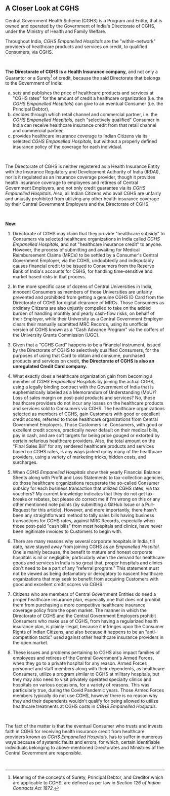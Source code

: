 ## A Closer Look at CGHS

Central Government Health Scheme (CGHS) is a Program and Entity, that is owned and operated by the Government of India's Directorate of CGHS, under the Ministry of Health and Family Welfare.  

Throughout India, *CGHS Empanelled Hospitals* are the "within-network" providers of healthcare products and services on credit, to qualified Consumers, via CGHS. 

<br>  

**The Directorate of CGHS is a Health Insurance company,** and not only a Guarantor or a Surety[^1] of credit, because the said Directorate that belongs to the Government of India:  

<ol type="a">
  <li>
	sets and publishes the price of healthcare products and services at "CGHS rates" for the amount of credit a healthcare organization (i.e. the <i>CGHS Empanelled Hospitals</i>) can give to an eventual Consumer (i.e. the Principal Debtor),  
  </li>  

  <li>
	decides through which retail channel and commercial partner, i.e. the <i>CGHS Empanelled Hospitals,</i> each "selectively qualified" Consumer in India can receive healthcare insurance credit from that retail channel and commercial partner,  
  </li>  

  <li>
	provides healthcare insurance coverage to Indian Citizens via its selected <i>CGHS Empanelled Hospitals,</i> but without a properly defined insurance policy of the coverage for each individual. 
  </li>  
</ol>

<br>

The Directorate of CGHS is neither registered as a Health Insurance Entity with the Insurance Regulatory and Development Authority of India (IRDAI), nor is it regulated as an insurance coverage provider, though it provides health insurance coverage to employees and retirees of Central Government Employers, and not only credit guarantee via its *CGHS Empanelled Hospitals.* Also, all Indian Citizens who avail CGHS are unfairly and unjustly prohibited from utilizing any other health insurance coverage by their Central Government Employers and the Directorate of CGHS. 

<br>

**Now:** 

1. Directorate of CGHS may claim that they provide "healthcare subsidy" to Consumers via selected healthcare organizations in India called *CGHS Empanelled Hospitals,* and not "healthcare insurance credit" to anyone. However, the process of submitting and awaiting for Medical Reimbursement Claims (MRCs) to be settled by a Consumer's Central Government Employer, via the CGHS, undoubtedly and indisputably causes financial credit to be issued to Consumers from the Reserve Bank of India's accounts for CGHS, for handling time-sensitive and market based risks in that process.

1. In the more specific case of dozens of Central Universities in India, innocent Consumers as members of those Universities are unfairly prevented and prohibited from getting a genuine CGHS ID Card from the Directorate of CGHS for digital clearance of MRCs. Those Consumers as ordinary Citizens are also unjustly compelled to take on the added burden of handling monthly and yearly cash-flow risks, on behalf of their Employer, while their University as a Central Government Employer clears their manually submitted MRC Records, using its unofficial version of CGHS known as a "Cash Advance Program" via the coffers of the University Grants Commission (UGC). 

1. Given that a "CGHS Card" happens to be a financial instrument, issued by the Directorate of CGHS to selectively qualified Consumers, for the purposes of using that Card to obtain and consume, purchased products and services on credit, **the Directorate of CGHS is also an unregulated Credit Card company.**  

1. What exactly does a healthcare organization gain from becoming a member of *CGHS Empanelled Hospitals* by joining the actual CGHS, using a legally binding contract with the Government of India that is euphemistically labeled as a Memorandum of Understanding (MoU)? Loss of sales margin on post-paid products and services? No, those healthcare providers do not incur any losses on the healthcare products and services sold to Consumers via CGHS. The healthcare organizations selected as members of CGHS, gain Customers with good or excellent credit scores, referred to those healthcare organizations from Central Government Employers. Those Customers i.e. Consumers, with good or excellent credit scores, practically never default on their medical bills, pay in cash, and are soft targets for being price gouged or extorted by certain nefarious healthcare providers. Also, the total amount on the "Final Sales Bill" for any rendered healthcare products and services based on CGHS rates, is any ways jacked up by many of the healthcare providers, using a variety of marketing tricks, hidden costs, and surcharges. 

1. When *CGHS Empanelled Hospitals* show their yearly Financial Balance Sheets along with Profit and Loss Statements to tax-collection agencies, do those healthcare organizations recuperate the so-called Consumer subsidy for each business transaction that utilized CGHS rates, via tax vouchers? My current knowledge indicates that they do not get tax-breaks or rebates, but please do correct me if I'm wrong on this or any other mentioned note points (by submitting a GitHub Issue or a Pull-Request for this article). However, and more importantly, there hasn't been any straightforward method to tally sales bills having business transactions for CGHS rates, against MRC Records, especially when those post-paid "cash bills" from most hospitals and clinics, have never been legitimate invoices to Customers to begin with. 

1. There are many reasons why several corporate hospitals in India, till date, have stayed away from joining CGHS as an *Empanelled Hospital.* One is mainly because, the benefit to mature and honest corporate hospitals is nil or negligible, particularly when the demand for healthcare goods and services in India is so great that, proper hospitals and clinics don't need to be a part of any "referral program." This statement must not be viewed as being defamatory or derogatory to nascent healthcare organizations that may seek to benefit from acquiring Customers with good and excellent credit scores via CGHS. 

1. Citizens who are members of Central Government Entities do need a proper healthcare insurance plan, especially one that does not prohibit them from purchasing a more competitive healthcare insurance coverage policy from the open market. The manner in which the Directorate of CGHS and the Central Government Employers prohibit Consumers who make use of CGHS, from having a regularized health insurance plan, is plainly illegal, because it infringes upon the Consumer Rights of Indian Citizens, and also because it happens to be an "anti-competition tactic" used against other healthcare insurance providers in the open market. 

1. These issues and problems pertaining to CGHS also impact families of employees and retirees of the Central Government's Armed Forces, when they go to a private hospital for any reason. Armed Forces personnel and staff members along with their dependents, as healthcare Consumers, utilize a program similar to CGHS at military hospitals, but they may also need to visit privately operated specialty clinics and hospitals on various occasions, for a variety of reasons. This was particularly true, during the Covid Pandemic years. Those Armed Forces members typically do not use CGHS, however there is no reason why they and their dependents wouldn't qualify for being allowed to utilize healthcare treatments at CGHS costs in *CGHS Empanelled Hospitals.* 

<br>

The fact of the matter is that the eventual Consumer who trusts and invests faith in CGHS for receiving health insurance credit from healthcare providers known as *CGHS Empanelled Hospitals,* has to suffer in numerous ways because of systemic faults and errors, for which, certain identifiable individuals belonging to above-mentioned Directorates and Ministries of the Central Government are responsible. 

<br>

[^1]: Meaning of the concepts of Surety, Principal Debtor, and Creditor which are applicable to CGHS, are defined as per law in *Section 126 of Indian Contracts Act 1872.* 